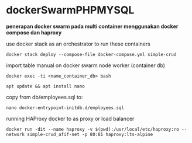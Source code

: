 # dockerSwarmPHPMYSQL
**penerapan docker swarm pada multi container menggunakan docker compose dan haproxy**

use docker stack as an orchestrator to run these containers
```
docker stack deploy --compose-file docker-compose.yml simple-crud
```

import table manual on docker swarm node worker (container db)
```
docker exec -ti <name_container_db> bash
```
```
apt update && apt install nano
```
copy from db/employees.sql to:
```
nano docker-entrypoint-initdb.d/employees.sql
```

running HAProxy docker to as proxy or load balancer
```
docker run -dit --name haproxy -v $(pwd):/usr/local/etc/haproxy:ro --network simple-crud_afif-net -p 80:81 haproxy:lts-alpine
```

